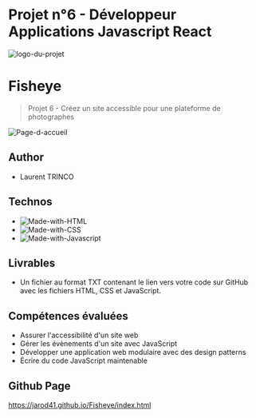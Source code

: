 # Projet n°6 - Développeur Applications Javascript React

![logo-du-projet](https://user.oc-static.com/upload/2020/08/18/15977566540758_15975854296086_image1%20%281%29.png)

# Fisheye

> Projet 6 - Créez un site accessible pour une plateforme de photographes

![Page-d-accueil](https://user.oc-static.com/upload/2022/10/14/16657380159236_Index%20%281%29.png)

## Author

- Laurent TRINCO

## Technos

- ![Made-with-HTML](https://img.shields.io/badge/Made%20with-HTML-red)
- ![Made-with-CSS](https://img.shields.io/badge/Made%20with-CSS-pink)
- ![Made-with-Javascript](https://img.shields.io/badge/Made%20with-Javascript-green)

## Livrables

- Un fichier au format TXT contenant le lien vers votre code sur GitHub avec les fichiers HTML, CSS et JavaScript.

## Compétences évaluées

- Assurer l'accessibilité d'un site web
- Gérer les évènements d'un site avec JavaScript
- Développer une application web modulaire avec des design patterns
- Écrire du code JavaScript maintenable

## Github Page

https://jarod41.github.io/Fisheye/index.html
